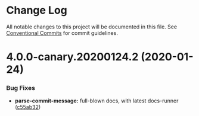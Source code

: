 # Change Log

All notable changes to this project will be documented in this file.
See [Conventional Commits](https://conventionalcommits.org) for commit guidelines.

# 4.0.0-canary.20200124.2 (2020-01-24)


### Bug Fixes

* **parse-commit-message:** full-blown docs, with latest docs-runner ([c55ab32](https://github.com/tunnckoCore/opensource/commit/c55ab3215004b353d94b638bd0660f2d472fceba))
